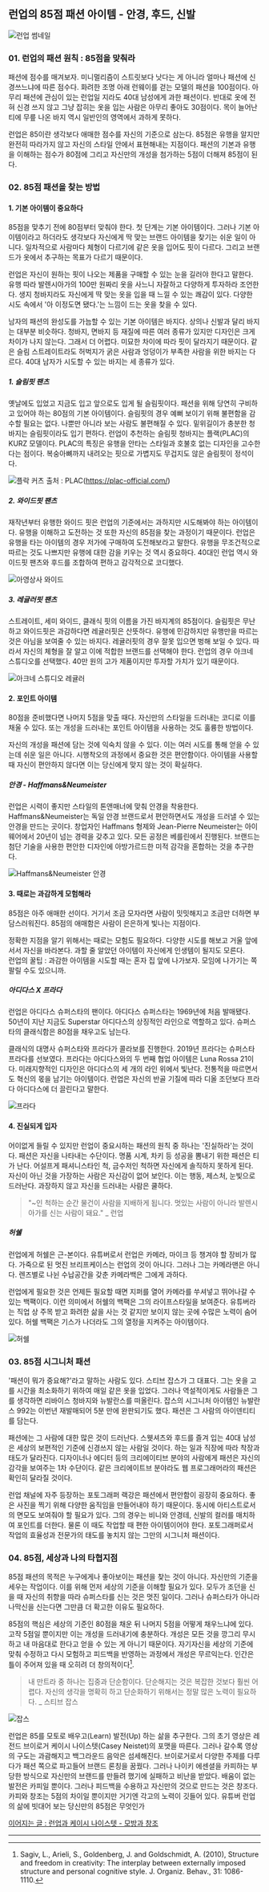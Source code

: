 ## 런업의 85점 패션 아이템 - 안경, 후드, 신발

![런업 썸네일](./images/learnUp85-thumbnail.png)

### 01. 런업의 패션 원칙 : 85점을 맞춰라
패션에 점수를 매겨보자.
미니멀리즘이 스트릿보다 낫다는 게 아니라 얼마나 패션에 신경쓰느냐에 따른 점수다.
화려한 조명 아래 런웨이를 걷는 모델의 패션을 100점이다.
아무리 패션에 관심이 있는 런업일 지라도 40대 남성에게 과한 패션이다.
반대로 옷에 전혀 신경 쓰지 않고 그냥 잡히는 옷을 입는 사람은 아무리 좋아도 30점이다.
목이 늘어난 티에 무릎 나온 바지 역시 일반인의 영역에서 과하게 못하다. 

런업은 85이란 생각보다 애매한 점수를 자신의 기준으로 삼는다.
85점은 유행을 알지만 완전히 따라가지 않고 자신의 스타일 안에서 표현해내는 지점이다.
패션의 기본과 유행을 이해하는 점수가 80점에 그리고 자신만의 개성을 첨가하는 5점이 더해져 85점이 된다.

### 02. 85점 패션을 찾는 방법
#### 1. 기본 아이템이 중요하다
85점을 맞추기 전에 80점부터 맞춰야 한다. 첫 단계는 기본 아이템이다.
그러나 기본 아이템이라고 하더라도 생각보다 자신에게 딱 맞는 브랜드 아이템을 찾기는 쉬운 일이 아니다.
일차적으로 사람마다 체형이 다르기에 같은 옷을 입어도 핏이 다르다.
그리고 브랜드가 옷에서 추구하는 목표가 다르기 때문이다.

런업은 자신이 원하는 핏이 나오는 제품을 구매할 수 있는 눈을 길러야 한다고 말한다.
유행 따라 발렌시아가의 100만 원짜리 옷을 사느니 자잘하고 다양하게 투자하라 조언한다.
생지 청바지라도 자신에게 딱 맞는 옷을 입을 때 느낄 수 있는 쾌감이 있다.
다양한 시도 속에서 '아 이정도면 됐다.'는 느낌이 드는 옷을 찾을 수 있다.

남자의 패션의 완성도를 가늠할 수 있는 기본 아이템은 바지다.
상의나 신발과 달리 바지는 대부분 비슷하다.
청바지, 면바지 등 재질에 따른 여러 종류가 있지만 디자인은 크게 차이가 나지 않는다.
그래서 더 어렵다.
미묘한 차이에 따라 핏이 달라지기 때문이다.
같은 슬림 스트레이트라도 허벅지가 굵은 사람과 엉덩이가 부족한 사람을 위한 바지는 다르다.
40대 남자가 시도할 수 있는 바지는 세 종류가 있다.

##### 1. 슬림핏 팬츠
옛날에도 입었고 지금도 입고 앞으로도 입게 될 슬림핏이다.
패션을 위해 당연히 구비하고 있어야 하는 80점의 기본 아이템이다.
슬림핏의 경우 예뻐 보이기 위해 불편함을 감수할 필요는 없다.
나뿐만 아니라 보는 사람도 불편해질 수 있다.
밑위길이가 충분한 청바지는 슬림핏이라도 입기 편하다.
런업이 추천하는 슬림핏 청바지는 플랙(PLAC)의 KURZ 모델이다.
PLAC의 특징은 유행을 안타는 스타일과 호불호 없는 디자인을 고수한다는 점이다.
복숭아뼈까지 내려오는 핏으로 가볍지도 무겁지도 않은 슬림핏이 정석이다.

![플락 커츠](./images/slim-plac-kurtz.jpeg) 
출처 : PLAC(https://plac-official.com/)

##### 2. 와이드핏 팬츠
재작년부터 유행한 와이드 핏은 런업의 기준에서는 과하지만 시도해봐야 하는 아이템이다.
유행을 이해하고 도전하는 것 또한 자신의 85점을 찾는 과정이기 때문이다. 
런업은 유행을 타는 아이템의 경우 저가에 구매하여 도전해보라고 말한다.
유행을 무조건적으로 따르는 것도 나쁘지만 유행에 대한 감을 키우는 것 역시 중요하다.
40대인 런업 역시 와이드핏 팬츠와 후드를 조합하여 편하고 감각적으로 코디했다.

![아영상사 와이드](./images/wide-AYC.jpg)

##### 3. 레귤러핏 팬츠
스트레이트, 세미 와이드, 클래식 핏의 이름을 가진 바지계의 85점이다.
슬림핏은 무난하고 와이드핏은 과감하다면 레귤러핏은 산뜻하다.
유행에 민감하지만 유행만을 따르는 것은 아님을 보여줄 수 있는 바지다.
레귤러핏의 경우 잘못 입으면 벙해 보일 수 있다.
따라서 자신의 체형을 잘 알고 이에 적합한 브랜드를 선택해야 한다.
런업의 경우 아크네 스튜디오를 선택했다.
40만 원의 고가 제품이지만 투자할 가치가 있기 때문이다.

![아크네 스튜디오 레귤러](./images/regular-acne-studio.jpeg)

#### 2. 포인트 아이템
80점을 준비했다면 나머지 5점을 맞출 때다.
자신만의 스타일을 드러내는 코디로 이를 채울 수 있다.
또는 개성을 드러내는 포인트 아이템을 사용하는 것도 훌륭한 방법이다. 

자신의 개성을 패션에 담는 것에 익숙치 않을 수 있다.
이는 여러 시도를 통해 얻을 수 있는데 쉬운 일은 아니다.
시행착오의 과정에서 중요한 것은 편안함이다.
아이템을 사용할 때 자신이 편안하지 않다면 이는 당신에게 맞지 않는 것이 확실하다.

##### 안경 - Haffmans&Neumeister
런업은 시력이 좋지만 스타일의 톤앤매너에 맞춰 안경을 착용한다.
Haffmans&Neumeister는 독일 안경 브랜드로서 편안하면서도 개성을 드러낼 수 있는 안경을 만드는 곳이다.
창업자인 Haffmans 형제와 Jean-Pierre Neumeister는 아이웨어에서 20년이 넘는 경력을 갖추고 있다.
모든 공정은 베를린에서 진행된다.
브랜드는 첨단 기술을 사용한 편안한 디자인에 아방가르드한 미적 감각을 혼합하는 것을 추구한다.

![Haffmans&Neumeister 안경](./images/Haffmans&Neumeister3.jpg)

#### 3. 때로는 과감하게 모험해라
85점은 아주 애매한 선이다.
거기서 조금 모자라면 사람이 밋밋해지고 조금만 더하면 부담스러워진다.
85점의 애매함은 사람이 은은하게 빛나는 지점이다.

정확한 지점을 알기 위해서는 때로는 모험도 필요하다.
다양한 시도를 해보고 거울 앞에 서서 자신을 바라본다.
과할 줄 알았던 아이템이 자신에게 인생템이 될지도 모른다.<br>런업의 꿀팁 : 과감한 아이템을 시도할 때는 혼자 집 앞에 나가보자.
모임에 나가기는 쪽팔릴 수도 있으니까.

##### 아디다스 X 프라다
런업은 아디다스 슈퍼스타의 팬이다.
아디다스 슈퍼스타는 1969년에 처음 발매됐다.
50년이 지난 지금도 Superstar 아디다스의 상징적인 라인으로 역할하고 있다.
슈퍼스타의 클래식함은 80점을 채우고도 남는다.

클래식의 대명사 슈퍼스타와 프라다가 콜라보를 진행한다.
2019년 프라다는 슈퍼스타 프라다를 선보였다.
프라다는 아디다스와의 두 번째 협업 아이템은 Luna Rossa 21이다. 
미래지향적인 디자인은 아디다스의 세 개의 라인 위에서 빛난다.
전통적을 따르면서도 혁신의 몫을 남기는 아이템이다. 
런업은 자신의 반골 기질에 따라 디올 조던보다 프라다 아디다스에 더 끌린다고 말한다.

![프라다](./images/learnup-prada-instagram.png)

#### 4. 진실되게 입자
어이없게 들릴 수 있지만 런업이 중요시하는 패션의 원칙 중 하나는 '진실하라'는 것이다.
패션은 자신을 나타내는 수단이다.
명품 시계, 차키 등 성공을 뽐내기 위한 패션은 티가 난다.
어설프게 패셔니스타인 척, 금수저인 척하면 자신에게 솔직하지 못하게 된다.
자신이 아닌 것을 가장하는 사람은 자신감이 없어 보인다.
이는 행동, 제스처, 눈빛으로 드러난다.
과장하지 않고 자신을 드러내는 사람은 쿨하다.

> "~인 척하는 순간 물건이 사람을 지배하게 됩니다. 멋있는 사람이 아니라 발렌시아가를 신는 사람이 돼요." _ 런업

##### 허쉘
런업에게 허쉘은 근-본이다.
유튜버로서 런업은 카메라, 마이크 등 챙겨야 할 장비가 많다.
가죽으로 된 멋진 브리프케이스는 런업의 것이 아니다.
그러나 그는 카메라맨은 아니다.
렌즈별로 나뉜 수납공간을 갖춘 카메라백은 그에게 과하다.

런업에게 필요한 것은 언제든 필요할 때면 지퍼를 열어 카메라를 쑤셔넣고 뛰어나갈 수 있는 백팩이다.
이런 의미에서 허쉘의 백팩은 그의 라이프스타일을 보여준다.
유튜버라는 직업 상 주목 받고 화려한 삶을 사는 것 같지만 보이지 않는 곳에 수많은 노력이 숨어 있다.
허쉘 백팩은 기스가 나더라도 그의 열정을 지켜주는 아이템이다.

![허쉘](./images/herschell-logo&backpack.png)

### 03. 85점 시그니처 패션
'패션이 뭐가 중요해?'라고 말하는 사람도 있다.
스티브 잡스가 그 대표다.
그는 옷을 고를 시간을 최소화하기 위하여 매일 같은 옷을 입었다.
그러나 역설적이게도 사람들은 그를 생각하면 리바이스 청바지와 뉴발란스를 떠올린다.
잡스의 시그니처 아이템인 뉴발란스 992는 이번년 재발매되어 5분 만에 완판되기도 했다.
패션은 그 사람의 아이덴티티를 담는다.

패션에는 그 사람에 대한 많은 것이 드러난다. 
스웻셔츠와 후드를 즐겨 입는 40대 남성은 세상의 보편적인 기준에 신경쓰지 않는 사람일 것이다.
하는 일과 직장에 따라 착장과 태도가 달라진다.
디자이너나 에디터 등의 크리에이티브 분야의 사람에게 패션은 자신의 감각을 보여주는 1차 수단이다.
같은 크리에이트브 분야라도 웹 프로그래머라의 패션은 확인히 달라질 것이다. 

런업 채널에 자주 등장하는 포토그래퍼 랙강은 패션에서 편안함이 굉장히 중요하다.
좋은 사진을 찍기 위해 다양한 움직임을 만들어내야 하기 때문이다. 
동시에 아티스트로서의 면모도 보여줘야 할 필요가 있다.
그의 경우는 비니와 안경테, 신발의 컬러를 매치하여 포인트를 더한다.
물론 이 때도 작업할 때 편한 아이템이어야 한다.
포토그래퍼로서 작업의 효율성과 전문가의 태도를 놓치지 않는 그만의 시그니처 패션이다.

### 04. 85점, 세상과 나의 타협지점
85점 패션의 목적은 누구에게나 좋아보이는 패션을 찾는 것이 아니다.
자신만의 기준을 세우는 작업이다.
이를 위해 먼저 세상의 기준을 이해할 필요가 있다.
모두가 조던을 신을 때 자신의 취향을 따라 슈퍼스타를 신는 것은 멋진 일이다.
그러나 슈퍼스타가 아니라 나막신을 신는다면 그만큼 더 확고한 이유도 필요하다.

85점의 핵심은 세상의 기준인 80점을 채운 뒤 나머지 5점을 어떻게 채우느냐에 있다.
고작 5점일 뿐이지만 이는 개성을 드러내기에 충분하다.
개성은 모든 것을 깡그리 무시하고 내 마음대로 한다고 얻을 수 있는 게 아니기 때문이다.
자기자신을 세상의 기준에 맞춰 수정하고 다시 모험하고 피드백을 반영하는 과정에서 개성은 무르익는다.
인간은 틀이 주어져 있을 때 오히려 더 창의적이다[^1]. 
> 내 만트라 중 하나는 집중과 단순함이다. 단순해지는 것은 복잡한 것보다 훨씬 어렵다. 자신의 생각을 명확히 하고 단순화하기 위해서는 정말 많은 노력이 필요하다. _ 스티브 잡스

![잡스](./images/steve-jobs.jpeg)

런업은 85를 모토로 배우고(Learn) 발전(Up) 하는 삶을 추구한다.
그의 초기 영상은 레전드 브이로거 케이시 나이스텟(Casey Neistet)의 포맷을 따른다.
그러나 갈수록 영상의 구도는 과괌해지고 백그라운드 음악은 섬세해진다.
브이로거로서 다양한 주제를 다루다가 패션 쪽으로 파고들어 브랜드 론칭을 꿈꿨다.
그러나 나이키 에센셜을 카피하는 부당한 방식으로 자신만의 브랜드를 만들려 했기에 실패하고 비난을 받았다.
배움이 없는 발전은 카피일 뿐이다.
그러나 피드백을 수용하고 자신만의 것으로 만드는 것은 창조다.
카피와 창조는 5점의 차이일 뿐이지만 거기엔 각고의 노력이 깃들어 있다. 유튜버 런업의 삶에 빗대어 보는 당신만의 85점은 무엇인가

[이어지는 글 : 런업과 케이시 나이스텟 - 모방과 창조](https://desarraigado.tistory.com/122)

***

[^1]: Sagiv, L., Arieli, S., Goldenberg, J. and Goldschmidt, A. (2010), Structure and freedom in creativity: The interplay between externally imposed structure and personal cognitive style. J. Organiz. Behav., 31: 1086-1110.